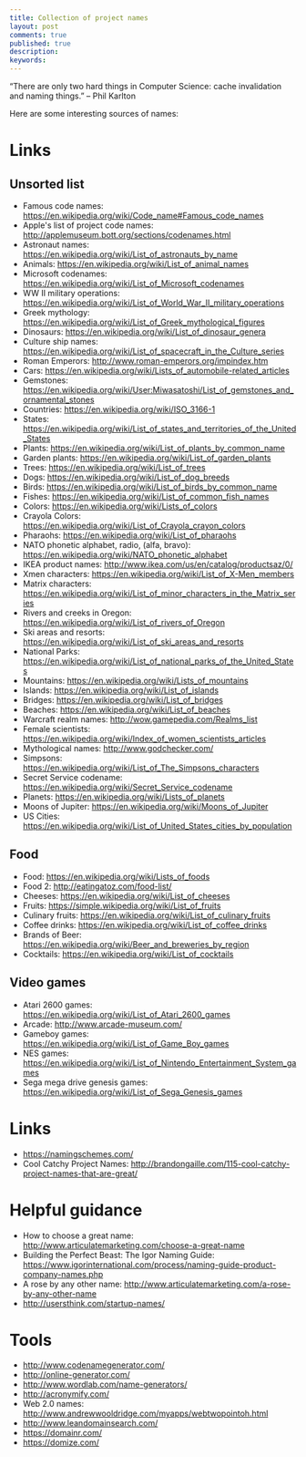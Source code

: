 ```yaml
---
title: Collection of project names
layout: post
comments: true
published: true
description: 
keywords: 
---
```


“There are only two hard things in Computer Science: cache invalidation and naming things.” – Phil Karlton

Here are some interesting sources of names:

# Links

## Unsorted list

* Famous code names: https://en.wikipedia.org/wiki/Code_name#Famous_code_names
* Apple's list of project code names: http://applemuseum.bott.org/sections/codenames.html
* Astronaut names: https://en.wikipedia.org/wiki/List_of_astronauts_by_name
* Animals: https://en.wikipedia.org/wiki/List_of_animal_names
* Microsoft codenames: https://en.wikipedia.org/wiki/List_of_Microsoft_codenames
* WW II military operations: https://en.wikipedia.org/wiki/List_of_World_War_II_military_operations
* Greek mythology: https://en.wikipedia.org/wiki/List_of_Greek_mythological_figures
* Dinosaurs: https://en.wikipedia.org/wiki/List_of_dinosaur_genera
* Culture ship names: https://en.wikipedia.org/wiki/List_of_spacecraft_in_the_Culture_series
* Roman Emperors: http://www.roman-emperors.org/impindex.htm
* Cars: https://en.wikipedia.org/wiki/Lists_of_automobile-related_articles
* Gemstones: https://en.wikipedia.org/wiki/User:Miwasatoshi/List_of_gemstones_and_ornamental_stones
* Countries: https://en.wikipedia.org/wiki/ISO_3166-1
* States: https://en.wikipedia.org/wiki/List_of_states_and_territories_of_the_United_States
* Plants: https://en.wikipedia.org/wiki/List_of_plants_by_common_name
* Garden plants: https://en.wikipedia.org/wiki/List_of_garden_plants
* Trees: https://en.wikipedia.org/wiki/List_of_trees
* Dogs: https://en.wikipedia.org/wiki/List_of_dog_breeds
* Birds: https://en.wikipedia.org/wiki/List_of_birds_by_common_name
* Fishes: https://en.wikipedia.org/wiki/List_of_common_fish_names
* Colors: https://en.wikipedia.org/wiki/Lists_of_colors
* Crayola Colors: https://en.wikipedia.org/wiki/List_of_Crayola_crayon_colors
* Pharaohs: https://en.wikipedia.org/wiki/List_of_pharaohs
* NATO phonetic alphabet, radio, (alfa, bravo): https://en.wikipedia.org/wiki/NATO_phonetic_alphabet
* IKEA product names: http://www.ikea.com/us/en/catalog/productsaz/0/
* Xmen characters: https://en.wikipedia.org/wiki/List_of_X-Men_members
* Matrix characters: https://en.wikipedia.org/wiki/List_of_minor_characters_in_the_Matrix_series
* Rivers and creeks in Oregon: https://en.wikipedia.org/wiki/List_of_rivers_of_Oregon
* Ski areas and resorts: https://en.wikipedia.org/wiki/List_of_ski_areas_and_resorts
* National Parks: https://en.wikipedia.org/wiki/List_of_national_parks_of_the_United_States
* Mountains: https://en.wikipedia.org/wiki/Lists_of_mountains
* Islands: https://en.wikipedia.org/wiki/List_of_islands
* Bridges: https://en.wikipedia.org/wiki/List_of_bridges
* Beaches: https://en.wikipedia.org/wiki/List_of_beaches
* Warcraft realm names: http://wow.gamepedia.com/Realms_list
* Female scientists: https://en.wikipedia.org/wiki/Index_of_women_scientists_articles
* Mythological names: http://www.godchecker.com/
* Simpsons: https://en.wikipedia.org/wiki/List_of_The_Simpsons_characters
* Secret Service codename: https://en.wikipedia.org/wiki/Secret_Service_codename
* Planets: https://en.wikipedia.org/wiki/Lists_of_planets
* Moons of Jupiter: https://en.wikipedia.org/wiki/Moons_of_Jupiter
* US Cities: https://en.wikipedia.org/wiki/List_of_United_States_cities_by_population

## Food
* Food: https://en.wikipedia.org/wiki/Lists_of_foods
* Food 2: http://eatingatoz.com/food-list/
* Cheeses: https://en.wikipedia.org/wiki/List_of_cheeses
* Fruits: https://simple.wikipedia.org/wiki/List_of_fruits
* Culinary fruits: https://en.wikipedia.org/wiki/List_of_culinary_fruits
* Coffee drinks: https://en.wikipedia.org/wiki/List_of_coffee_drinks
* Brands of Beer: https://en.wikipedia.org/wiki/Beer_and_breweries_by_region
* Cocktails: https://en.wikipedia.org/wiki/List_of_cocktails

## Video games
* Atari 2600 games: https://en.wikipedia.org/wiki/List_of_Atari_2600_games
* Arcade: http://www.arcade-museum.com/
* Gameboy games: https://en.wikipedia.org/wiki/List_of_Game_Boy_games
* NES games: https://en.wikipedia.org/wiki/List_of_Nintendo_Entertainment_System_games
* Sega mega drive genesis games: https://en.wikipedia.org/wiki/List_of_Sega_Genesis_games

# Links
* https://namingschemes.com/
* Cool Catchy Project Names: http://brandongaille.com/115-cool-catchy-project-names-that-are-great/

# Helpful guidance
* How to choose a great name: http://www.articulatemarketing.com/choose-a-great-name
* Building the Perfect Beast: The Igor Naming Guide: https://www.igorinternational.com/process/naming-guide-product-company-names.php
* A rose by any other name: http://www.articulatemarketing.com/a-rose-by-any-other-name
* http://usersthink.com/startup-names/

# Tools
* http://www.codenamegenerator.com/
* http://online-generator.com/
* http://www.wordlab.com/name-generators/
* http://acronymify.com/
* Web 2.0 names: http://www.andrewwooldridge.com/myapps/webtwopointoh.html
* http://www.leandomainsearch.com/
* https://domainr.com/
* https://domize.com/